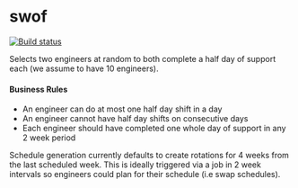 # swof

[![Build status](https://ci.appveyor.com/api/projects/status/gf74mahypkowfcs1?svg=true)](https://ci.appveyor.com/project/aeshemi/swof-5nu6s)

Selects two engineers at random to both complete a half day of support each (we assume to have 10 engineers).

#### Business Rules

* An engineer can do at most one half day shift in a day
* An engineer cannot have half day shifts on consecutive days
* Each engineer should have completed one whole day of support in any 2 week period

Schedule generation currently defaults to create rotations for 4 weeks from the last scheduled week. This is ideally triggered via a job in 2 week intervals so engineers could plan for their schedule (i.e swap schedules).

